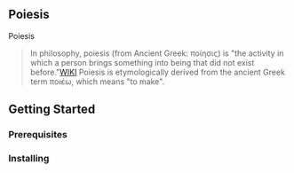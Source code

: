 ## Poiesis

Poiesis

>In philosophy, poiesis (from Ancient Greek: ποίησις) is "the activity in which a person brings something into being that did not exist before."[WIKI](https://en.wikipedia.org/wiki/Poiesis) 
Poiesis is etymologically derived from the ancient Greek term ποιέω, which means "to make". 


## Getting Started

### Prerequisites
### Installing


